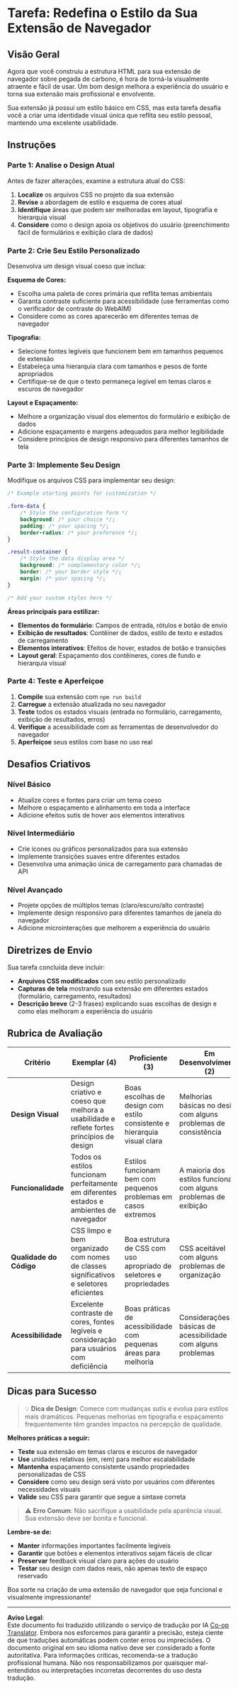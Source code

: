 <!--
CO_OP_TRANSLATOR_METADATA:
{
  "original_hash": "b6897c02603d0045dd6d8256e8714baa",
  "translation_date": "2025-10-22T23:18:09+00:00",
  "source_file": "5-browser-extension/1-about-browsers/assignment.md",
  "language_code": "br"
}
-->
# Tarefa: Redefina o Estilo da Sua Extensão de Navegador

## Visão Geral

Agora que você construiu a estrutura HTML para sua extensão de navegador sobre pegada de carbono, é hora de torná-la visualmente atraente e fácil de usar. Um bom design melhora a experiência do usuário e torna sua extensão mais profissional e envolvente.

Sua extensão já possui um estilo básico em CSS, mas esta tarefa desafia você a criar uma identidade visual única que reflita seu estilo pessoal, mantendo uma excelente usabilidade.

## Instruções

### Parte 1: Analise o Design Atual

Antes de fazer alterações, examine a estrutura atual do CSS:

1. **Localize** os arquivos CSS no projeto da sua extensão
2. **Revise** a abordagem de estilo e esquema de cores atual
3. **Identifique** áreas que podem ser melhoradas em layout, tipografia e hierarquia visual
4. **Considere** como o design apoia os objetivos do usuário (preenchimento fácil de formulários e exibição clara de dados)

### Parte 2: Crie Seu Estilo Personalizado

Desenvolva um design visual coeso que inclua:

**Esquema de Cores:**
- Escolha uma paleta de cores primária que reflita temas ambientais
- Garanta contraste suficiente para acessibilidade (use ferramentas como o verificador de contraste do WebAIM)
- Considere como as cores aparecerão em diferentes temas de navegador

**Tipografia:**
- Selecione fontes legíveis que funcionem bem em tamanhos pequenos de extensão
- Estabeleça uma hierarquia clara com tamanhos e pesos de fonte apropriados
- Certifique-se de que o texto permaneça legível em temas claros e escuros de navegador

**Layout e Espaçamento:**
- Melhore a organização visual dos elementos do formulário e exibição de dados
- Adicione espaçamento e margens adequados para melhor legibilidade
- Considere princípios de design responsivo para diferentes tamanhos de tela

### Parte 3: Implemente Seu Design

Modifique os arquivos CSS para implementar seu design:

```css
/* Example starting points for customization */

.form-data {
    /* Style the configuration form */
    background: /* your choice */;
    padding: /* your spacing */;
    border-radius: /* your preference */;
}

.result-container {
    /* Style the data display area */
    background: /* complementary color */;
    border: /* your border style */;
    margin: /* your spacing */;
}

/* Add your custom styles here */
```

**Áreas principais para estilizar:**
- **Elementos do formulário**: Campos de entrada, rótulos e botão de envio
- **Exibição de resultados**: Contêiner de dados, estilo de texto e estados de carregamento
- **Elementos interativos**: Efeitos de hover, estados de botão e transições
- **Layout geral**: Espaçamento dos contêineres, cores de fundo e hierarquia visual

### Parte 4: Teste e Aperfeiçoe

1. **Compile** sua extensão com `npm run build`
2. **Carregue** a extensão atualizada no seu navegador
3. **Teste** todos os estados visuais (entrada no formulário, carregamento, exibição de resultados, erros)
4. **Verifique** a acessibilidade com as ferramentas de desenvolvedor do navegador
5. **Aperfeiçoe** seus estilos com base no uso real

## Desafios Criativos

### Nível Básico
- Atualize cores e fontes para criar um tema coeso
- Melhore o espaçamento e alinhamento em toda a interface
- Adicione efeitos sutis de hover aos elementos interativos

### Nível Intermediário
- Crie ícones ou gráficos personalizados para sua extensão
- Implemente transições suaves entre diferentes estados
- Desenvolva uma animação única de carregamento para chamadas de API

### Nível Avançado
- Projete opções de múltiplos temas (claro/escuro/alto contraste)
- Implemente design responsivo para diferentes tamanhos de janela do navegador
- Adicione microinterações que melhorem a experiência do usuário

## Diretrizes de Envio

Sua tarefa concluída deve incluir:

- **Arquivos CSS modificados** com seu estilo personalizado
- **Capturas de tela** mostrando sua extensão em diferentes estados (formulário, carregamento, resultados)
- **Descrição breve** (2-3 frases) explicando suas escolhas de design e como elas melhoram a experiência do usuário

## Rubrica de Avaliação

| Critério | Exemplar (4) | Proficiente (3) | Em Desenvolvimento (2) | Inicial (1) |
|----------|---------------|-----------------|--------------------------|-------------|
| **Design Visual** | Design criativo e coeso que melhora a usabilidade e reflete fortes princípios de design | Boas escolhas de design com estilo consistente e hierarquia visual clara | Melhorias básicas no design com alguns problemas de consistência | Alterações mínimas de estilo ou design inconsistente |
| **Funcionalidade** | Todos os estilos funcionam perfeitamente em diferentes estados e ambientes de navegador | Estilos funcionam bem com pequenos problemas em casos extremos | A maioria dos estilos funciona com alguns problemas de exibição | Problemas significativos de estilo que impactam a usabilidade |
| **Qualidade do Código** | CSS limpo e bem organizado com nomes de classes significativos e seletores eficientes | Boa estrutura de CSS com uso apropriado de seletores e propriedades | CSS aceitável com alguns problemas de organização | Estrutura de CSS ruim ou estilo excessivamente complexo |
| **Acessibilidade** | Excelente contraste de cores, fontes legíveis e consideração para usuários com deficiência | Boas práticas de acessibilidade com pequenas áreas para melhoria | Considerações básicas de acessibilidade com alguns problemas | Atenção limitada aos requisitos de acessibilidade |

## Dicas para Sucesso

> 💡 **Dica de Design**: Comece com mudanças sutis e evolua para estilos mais dramáticos. Pequenas melhorias em tipografia e espaçamento frequentemente têm grandes impactos na percepção de qualidade.

**Melhores práticas a seguir:**
- **Teste** sua extensão em temas claros e escuros de navegador
- **Use** unidades relativas (em, rem) para melhor escalabilidade
- **Mantenha** espaçamento consistente usando propriedades personalizadas de CSS
- **Considere** como seu design será visto por usuários com diferentes necessidades visuais
- **Valide** seu CSS para garantir que segue a sintaxe correta

> ⚠️ **Erro Comum**: Não sacrifique a usabilidade pela aparência visual. Sua extensão deve ser bonita e funcional.

**Lembre-se de:**
- **Manter** informações importantes facilmente legíveis
- **Garantir** que botões e elementos interativos sejam fáceis de clicar
- **Preservar** feedback visual claro para ações do usuário
- **Testar** seu design com dados reais, não apenas texto de espaço reservado

Boa sorte na criação de uma extensão de navegador que seja funcional e visualmente impressionante!

---

**Aviso Legal**:  
Este documento foi traduzido utilizando o serviço de tradução por IA [Co-op Translator](https://github.com/Azure/co-op-translator). Embora nos esforcemos para garantir a precisão, esteja ciente de que traduções automáticas podem conter erros ou imprecisões. O documento original em seu idioma nativo deve ser considerado a fonte autoritativa. Para informações críticas, recomenda-se a tradução profissional humana. Não nos responsabilizamos por quaisquer mal-entendidos ou interpretações incorretas decorrentes do uso desta tradução.